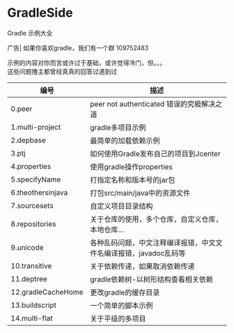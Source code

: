 # GradleSide
Gradle 示例大全

广告| 如果你喜欢gradle，我们有一个群 109752483

示例的内容对你而言或许过于基础，或许觉得冷门，但。。。   
这些问题撸主都曾经真真的回答过遇到过   

| 编号 | 描述 |
|--------|--------|
|0.peer | peer not authenticated 错误的究极解决之道 |
|1.multi-project | gradle多项目示例  | 
|2.depbase | 最简单的加载依赖示例   |
|3.ptj | 如何使用Gradle发布自己的项目到Jcenter   |
|4.properties | 使用gradle操作properties   |
|5.specifyName |  打指定名称和版本号的jar包   |
|6.theothersinjava | 打包src/main/java中的资源文件   |
|7.sourcesets | 自定义项目目录结构   |
|8.repositories |  关于仓库的使用，多个仓库，自定义仓库，本地仓库...   |
|9.unicode | 各种乱码问题，中文注释编译报错，中文文件名编译报错，javadoc乱码等   |
|10.transitive |  关于依赖传递，如果取消依赖传递   |
|11.deptree | gradle依赖树-以树形结构查看相关依赖  |
|12.gradleCacheHome | 更改gradle的缓存目录   |
|13.buildscript|一个简单的脚本示例 |
|14.multi-flat|关于平级的多项目 |

